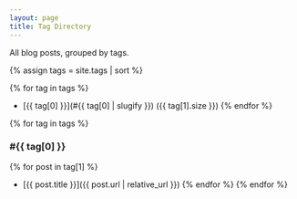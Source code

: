 ```yaml
---
layout: page
title: Tag Directory
---
```


All blog posts, grouped by tags.

{% assign tags = site.tags | sort %}

{% for tag in tags %}
  - [{{ tag[0] }}](#{{ tag[0] | slugify }}) ({{ tag[1].size }})
{% endfor %}

{% for tag in tags %}
<h3 id="{{ tag[0] | slugify }}">#{{ tag[0] }}</h3>

{% for post in tag[1] %}
- [{{ post.title }}]({{ post.url | relative_url }})
{% endfor %}
{% endfor %}


<!-- 以上代码是通过chagpt一点点问出来的。
背景是该模板自带的tag插件功能发布在Github pages上后无法使用，因为Github pages出于某些安全原因考虑不允许使用第三方插件。

无奈做了个变通的手段，即写了一个标签页面，可以实现标签列表目录、数量，以及各个标签下的文章链接，在该页面内可以实现跳转。

 -->


<!-- 基础代码

All blog posts, grouped by tags.

{% assign tags = site.tags | sort %}

{% for tag in tags %}
<h3>#{{ tag[0] }}</h3>

{% for post in tag[1] %}
- [{{ post.title }}]({{ post.url | relative_url }})
{% endfor %}
{% endfor %} -->


<!-- 只筛选出特定某个标签的文章，可用于创建新的主题页面

{% assign specific_tag = "descipline" %}

<h2>Blog posts with tag: #{{ specific_tag }}</h2>

{% for post in site.tags[specific_tag] %}
- [{{ post.title }}]({{ post.url | relative_url }})
{% endfor %} -->